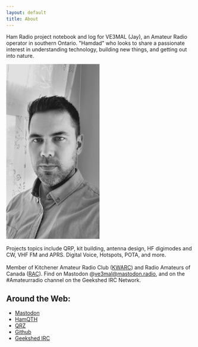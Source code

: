 ```yaml
---
layout: default
title: About
---
```


Ham Radio project notebook and log for VE3MAL (Jay), an Amateur Radio operator in southern Ontario. "Hamdad" who
looks to share a passionate interest in understanding technology, building new things, and getting out into
nature.

![profile picture](assets/images/Profile_s.jpg)

Projects topics include QRP, kit building, antenna design, HF digimodes and CW, VHF FM and APRS. Digital Voice, Hotspots, POTA, and more.
<br><br>
Member of Kitchener Amateur Radio Club ([KWARC](http://www.kwarc.org/)) and 
Radio Amateurs of Canada ([RAC](https://www.rac.ca/)). 
Find on Mastodon @ve3mal@mastodon.radio, and on the #Amateurradio channel on 
the Geekshed IRC Network.

## Around the Web:
* [Mastodon](https://mastodon.radio/@ve3mal)
* [HamQTH](https://www.hamqth.com/ve3mal)
* [QRZ](https://www.qrz.com/db/VE3MAL)
* [Github](https://github.com/JasonLocklin)
* [Geekshed IRC](https://kiwiirc.com/client/irc.geekshed.net/#amateurradio)
